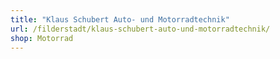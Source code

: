 ```yaml
---
title: "Klaus Schubert Auto- und Motorradtechnik"
url: /filderstadt/klaus-schubert-auto-und-motorradtechnik/
shop: Motorrad
---
```

